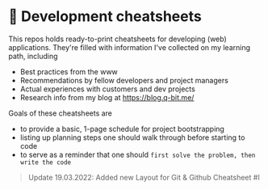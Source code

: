 # 📜 Development cheatsheets

This repos holds ready-to-print cheatsheets for developing (web) applications. They're filled with information I've collected on my learning path, including

- Best practices from the www
- Recommendations by fellow developers and project managers
- Actual experiences with customers and dev projects
- Research info from my blog at https://blog.q-bit.me/

Goals of these cheatsheets are

- to provide a basic, 1-page schedule for project bootstrapping
- listing up planning steps one should walk through before starting to code
- to serve as a reminder that one should `first solve the problem, then write the code`

> Update 19.03.2022: Added new Layout for Git & Github Cheatsheet #I
